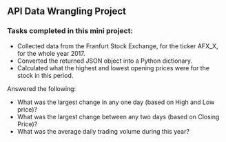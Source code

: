 ## API Data Wrangling Project

### Tasks completed in this mini project:

- Collected data from the Franfurt Stock Exchange, for the ticker AFX_X, for the whole year 2017.
- Converted the returned JSON object into a Python dictionary.
- Calculated what the highest and lowest opening prices were for the stock in this period.

Answered the following:
- What was the largest change in any one day (based on High and Low price)?
- What was the largest change between any two days (based on Closing Price)?
- What was the average daily trading volume during this year?